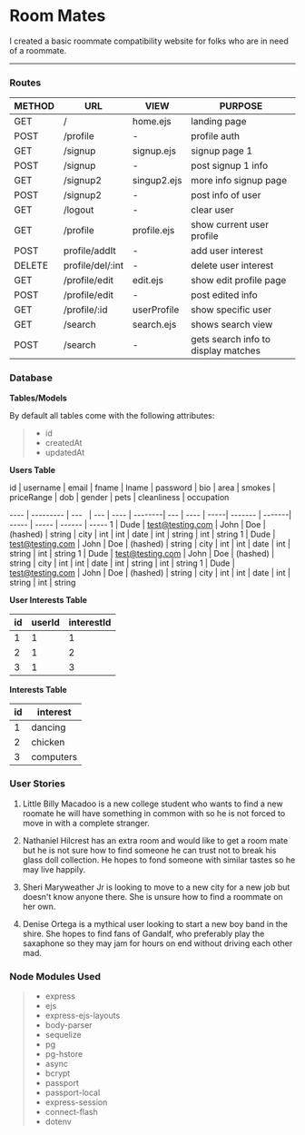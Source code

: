 Room Mates
===================


I created a basic roommate compatibility website for folks who are in need of a roommate.

----------


### Routes


METHOD   | URL      | VIEW        | PURPOSE
-------- | ---      | ---         |  ---     
GET      | /        | home.ejs    | landing page
POST     | /profile | -           | profile auth
GET      | /signup  | signup.ejs  | signup page 1
POST     | /signup  | -           | post signup 1 info
GET      | /signup2 | singup2.ejs | more info signup page
POST     | /signup2 | -           | post info of user
GET      | /logout  | -           | clear user
GET      | /profile | profile.ejs | show current user profile
POST     | profile/addIt    | -           | add user interest
DELETE   | profile/del/:int | -           | delete user interest
GET      | /profile/edit    | edit.ejs    | show edit profile page
POST     | /profile/edit    | -           | post edited info
GET      | /profile/:id     | userProfile | show specific user
GET      | /search           | search.ejs     | shows search view
POST     | /search          | -    | gets search info to display matches






### Database

**Tables/Models** 

By default all tables come with the following attributes:

> - id
> -  createdAt
> - updatedAt


**Users Table**



id   | username  | email | fname | lname | password | bio | area | smokes | priceRange | dob | gender | pets | cleanliness | occupation

---- | --------- | ---    |  ---  | ---- | --------| --- | ---- | -----| ------- | -------| ----- | ----- | ------ |  ----- 
1    | Dude | test@testing.com | John | Doe | (hashed) | string | city | int | int | date | int | string | int | string
1    | Dude | test@testing.com | John | Doe | (hashed) | string | city | int | int | date | int | string | int | string
1    | Dude | test@testing.com | John | Doe | (hashed) | string | city | int | int | date | int | string | int | string
1    | Dude | test@testing.com | John | Doe | (hashed) | string | city | int | int | date | int | string | int | string

**User Interests Table**


id   | userId | interestId |
------ | ---      | ---    
1| 1 | 1
2| 1 | 2
3| 1 | 3

**Interests Table**


id   | interest| 
| -------- | ---  
1| dancing
2| chicken
3| computers


### User Stories

1. Little Billy Macadoo is a new college student who wants to find a new roomate he will have something in common with so he is not forced to move in with a complete stranger.
 
2. Nathaniel Hilcrest has an extra room and would like to get a room mate but he is not sure how to find someone he can trust not to break his glass doll collection. He hopes to fond someone with similar tastes so he may live happily.

3. Sheri Maryweather Jr is looking to move to a new city for a new job but doesn't know anyone there. She is unsure how to find a roommate on her own.

4. Denise Ortega is a mythical user looking to start a new boy band in the shire. She hopes to find fans of Gandalf, who preferably play the saxaphone so they may jam for hours on end without driving each other mad.



### Node Modules Used

>- express
>- ejs
>- express-ejs-layouts
>- body-parser
>- sequelize
>- pg
>- pg-hstore
>- async
>- bcrypt
>- passport
>- passport-local
>- express-session
>- connect-flash
>- dotenv
